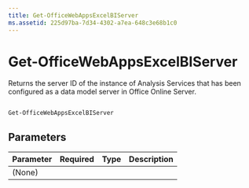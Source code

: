 ```yaml
---
title: Get-OfficeWebAppsExcelBIServer
ms.assetid: 225d97ba-7d34-4302-a7ea-648c3e68b1c0
---
```



# Get-OfficeWebAppsExcelBIServer

Returns the server ID of the instance of Analysis Services that has been configured as a data model server in Office Online Server.
  
    
    


```

Get-OfficeWebAppsExcelBIServer

```


## Parameters



|**Parameter**|**Required**|**Type**|**Description**|
|:-----|:-----|:-----|:-----|
|(None)  <br/> ||||
   

